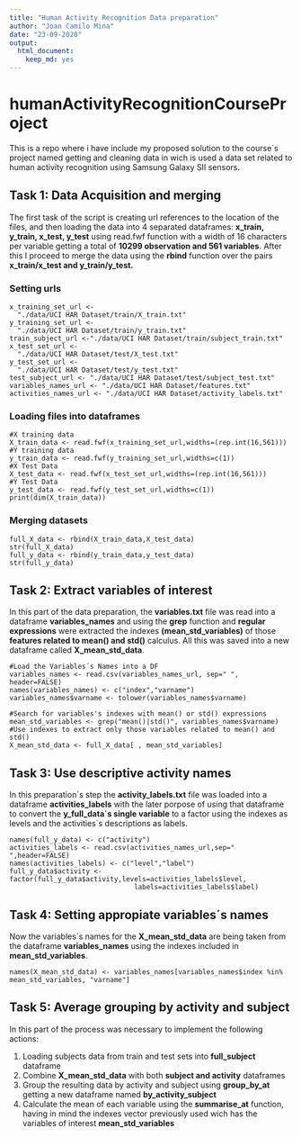```yaml
---
title: "Human Activity Recognition Data preparation"
author: "Joan Camilo Mina"
date: "23-09-2020"
output:
  html_document: 
    keep_md: yes
---
```

# humanActivityRecognitionCourseProject

This is a repo where i have include my proposed solution to the course´s project named getting and cleaning data in wich is used a data set related to human activity recognition using Samsung Galaxy SII sensors.

## Task 1: Data Acquisition and merging

The first task of the script is creating url references to the location of the files, and then loading the data into 4 separated dataframes: **x_train, y_train, x_test, y_test** using read.fwf function with a width of 16 characters per variable getting a total of **10299 observation and 561 variables**. After this I proceed to merge the data using the **rbind** function over the pairs **x_train/x_test and y_train/y_test.**

### Setting urls
```{r}
x_training_set_url <- 
  "./data/UCI HAR Dataset/train/X_train.txt"
y_training_set_url <- 
  "./data/UCI HAR Dataset/train/y_train.txt"
train_subject_url <-"./data/UCI HAR Dataset/train/subject_train.txt"
x_test_set_url <-
  "./data/UCI HAR Dataset/test/X_test.txt"
y_test_set_url <-
  "./data/UCI HAR Dataset/test/y_test.txt"
test_subject_url <- "./data/UCI HAR Dataset/test/subject_test.txt"
variables_names_url <- "./data/UCI HAR Dataset/features.txt"
activities_names_url <- "./data/UCI HAR Dataset/activity_labels.txt"
```
### Loading files into dataframes
```{r}
#X training data
X_train_data <- read.fwf(x_training_set_url,widths=(rep.int(16,561)))
#Y training data
y_train_data <- read.fwf(y_training_set_url,widths=c(1))
#X Test Data
X_test_data <- read.fwf(x_test_set_url,widths=(rep.int(16,561)))
#Y Test Data
y_test_data <- read.fwf(y_test_set_url,widths=c(1))
print(dim(X_train_data))
```

### Merging datasets
```{r}
full_X_data <- rbind(X_train_data,X_test_data)
str(full_X_data)
full_y_data <- rbind(y_train_data,y_test_data)
str(full_y_data)
```

## Task 2: Extract variables of interest
In this part of the data preparation, the **variables.txt** file was read into a dataframe **variables_names**
and using the **grep** function and **regular expressions** were extracted the indexes **(mean_std_variables)** of 
those **features related to mean() and std()** calculus. All this was saved into a new 
dataframe called **X_mean_std_data**.

```{r}
#Load the Variables´s Names into a DF
variables_names <- read.csv(variables_names_url, sep=" ", header=FALSE)
names(variables_names) <- c("index","varname")
variables_names$varname <- tolower(variables_names$varname)
```
```{r}
#Search for variables's indexes with mean() or std() expressions 
mean_std_variables <- grep("mean()|std()", variables_names$varname)
#Use indexes to extract only those variables related to mean() and std()
X_mean_std_data <- full_X_data[ , mean_std_variables] 
```

## Task 3: Use descriptive activity names
In this preparation´s step the **activity_labels.txt** file was loaded into a dataframe **activities_labels** with the later
porpose of using that dataframe to convert the **y_full_data´s single variable** to a
factor using the indexes as levels and the activities´s descriptions as labels.

```{r}
names(full_y_data) <- c("activity")
activities_labels <- read.csv(activities_names_url,sep=" ",header=FALSE)
names(activities_labels) <- c("level","label")
full_y_data$activity <- factor(full_y_data$activity,levels=activities_labels$level,
                               labels=activities_labels$label)
```

## Task 4: Setting appropiate variables´s names
Now the variables´s names for the **X_mean_std_data** are being taken from the dataframe **variables_names** using the indexes included in **mean_std_variables**. 
```{r}
names(X_mean_std_data) <- variables_names[variables_names$index %in% mean_std_variables, "varname"]
```

## Task 5: Average grouping by activity and subject
In this part of the process was necessary to implement the following actions:

1. Loading subjects data from train and test sets into **full_subject** dataframe
2. Combine **X_mean_std_data** with both **subject and activity** dataframes
3. Group the resulting data by activity and subject using **group_by_at** getting a new 
dataframe named **by_activity_subject**
4. Calculate the mean of each variable using the **summarise_at** function, having in mind the indexes 
vector previously used wich has the variables of interest **mean_std_variables**

